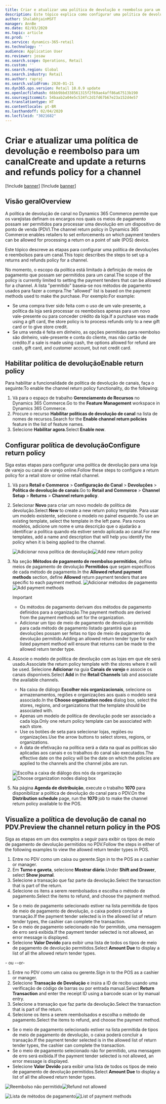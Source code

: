 ```yaml
---
title: Criar e atualizar uma política de devolução e reembolso para um canal
description: Este tópico explica como configurar uma política de devoluções e reembolsos para um canal.
author: ShalabhjainMSFT
manager: AnnBe
ms.date: 02/03/2020
ms.topic: article
ms.prod: ''
ms.service: dynamics-365-retail
ms.technology: ''
audience: Application User
ms.reviewer: josaw
ms.search.scope: Operations, Retail
ms.custom: ''
ms.search.region: Global
ms.search.industry: Retail
ms.author: rapraj
ms.search.validFrom: 2020-01-21
ms.dyn365.ops.version: Retail 10.0.9 update
ms.openlocfilehash: 66bb9bbd338561315f2f69ae4aff86a67513b190
ms.sourcegitcommit: 54baab2a04e5c534fc2d1fd67b67e23a152d4e57
ms.translationtype: HT
ms.contentlocale: pt-BR
ms.lasthandoff: 02/04/2020
ms.locfileid: "3021682"
---
```

# <a name="create-and-update-a-returns-and-refunds-policy-for-a-channel"></a><span data-ttu-id="efed3-103">Criar e atualizar uma política de devolução e reembolso para um canal</span><span class="sxs-lookup"><span data-stu-id="efed3-103">Create and update a returns and refunds policy for a channel</span></span>

[!include [banner](includes/banner.md)]
[!include [banner](includes/preview-banner.md)]


## <a name="overview"></a><span data-ttu-id="efed3-104">Visão geral</span><span class="sxs-lookup"><span data-stu-id="efed3-104">Overview</span></span>

<span data-ttu-id="efed3-105">A política de devolução de canal no Dynamics 365 Commerce permite que os varejistas definam os encargos nos quais os meios de pagamento possam ser permitidos para processar uma devolução em um dispositivo de ponto de venda (PDV).</span><span class="sxs-lookup"><span data-stu-id="efed3-105">The channel return policy in Dynamics 365 Commerce enables retailers to set enforcements on which payment tenders can be allowed for processing a return on a point of sale (POS) device.</span></span>  

<span data-ttu-id="efed3-106">Este tópico descreve as etapas para configurar uma política de devoluções e reembolsos para um canal.</span><span class="sxs-lookup"><span data-stu-id="efed3-106">This topic describes the steps to set up a returns and refunds policy for a channel.</span></span>

<span data-ttu-id="efed3-107">No momento, o escopo da política está limitado à definição de meios de pagamento que possam ser permitidos para um canal.</span><span class="sxs-lookup"><span data-stu-id="efed3-107">The scope of the policy is currently limited to setting the payment tenders that can be allowed for a channel.</span></span> <span data-ttu-id="efed3-108">A lista "permitido" baseia-se nos métodos de pagamento usados para fazer a compra.</span><span class="sxs-lookup"><span data-stu-id="efed3-108">The "allowed" list is based on the payment methods used to make the purchase.</span></span> <span data-ttu-id="efed3-109">Por exemplo:</span><span class="sxs-lookup"><span data-stu-id="efed3-109">For example:</span></span>

- <span data-ttu-id="efed3-110">Se uma compra tiver sido feita com o uso de um vale-presente, a política da loja será processar os reembolsos apenas para um novo vale-presente ou para conceder crédito da loja.</span><span class="sxs-lookup"><span data-stu-id="efed3-110">If a purchase was made using a gift card, the store policy is to process refunds only to a new gift card or to give store credit.</span></span> 
- <span data-ttu-id="efed3-111">Se uma venda é feita em dinheiro, as opções permitidas para reembolso são dinheiro, vale-presente e conta do cliente, mas não cartão de crédito.</span><span class="sxs-lookup"><span data-stu-id="efed3-111">If a sale is made using cash, the options allowed for refund are cash, gift card, and customer account, but not credit card.</span></span> 


## <a name="enable-return-policy"></a><span data-ttu-id="efed3-112">Habilitar política de devolução</span><span class="sxs-lookup"><span data-stu-id="efed3-112">Enable return policy</span></span>

<span data-ttu-id="efed3-113">Para habilitar a funcionalidade de política de devolução de canais, faça o seguinte:</span><span class="sxs-lookup"><span data-stu-id="efed3-113">To enable the channel return policy functionality, do the following:</span></span>

1. <span data-ttu-id="efed3-114">Vá para o espaço de trabalho **Gerenciamento de Recursos** no Dynamics 365 Commerce.</span><span class="sxs-lookup"><span data-stu-id="efed3-114">Go to the **Feature Management** workspace in Dynamics 365 Commerce.</span></span>
2. <span data-ttu-id="efed3-115">Procure o recurso **Habilitar políticas de devolução de canal** na lista de nomes de recursos.</span><span class="sxs-lookup"><span data-stu-id="efed3-115">Search for the **Enable channel return policies** feature in the list of feature names.</span></span>
3. <span data-ttu-id="efed3-116">Selecione **Habilitar agora**.</span><span class="sxs-lookup"><span data-stu-id="efed3-116">Select **Enable now**.</span></span> 

## <a name="configure-return-policy"></a><span data-ttu-id="efed3-117">Configurar política de devolução</span><span class="sxs-lookup"><span data-stu-id="efed3-117">Configure return policy</span></span>

<span data-ttu-id="efed3-118">Siga estas etapas para configurar uma política de devolução para uma loja de varejo ou canal de varejo online.</span><span class="sxs-lookup"><span data-stu-id="efed3-118">Follow these steps to configure a return policy for a retail store or online retail channel.</span></span>

1. <span data-ttu-id="efed3-119">Vá para **Retail e Commerce** \> **Configuração do Canal** \> **Devoluções** \> **Política de devolução de canais**.</span><span class="sxs-lookup"><span data-stu-id="efed3-119">Go to **Retail and Commerce** \> **Channel Setup** \> **Returns** \> **Channel return policy**.</span></span>

2. <span data-ttu-id="efed3-120">Selecionar **Novo** para criar um novo modelo de política de devolução.</span><span class="sxs-lookup"><span data-stu-id="efed3-120">Select **New** to create a new return policy template.</span></span> <span data-ttu-id="efed3-121">Para usar um modelo existente, selecione o modelo no painel esquerdo.</span><span class="sxs-lookup"><span data-stu-id="efed3-121">To use an existing template, select the template in the left pane.</span></span> <span data-ttu-id="efed3-122">Para novos modelos, adicione um nome e uma descrição que o ajudarão a identificar a política quando ela estiver sendo aplicada ao canal.</span><span class="sxs-lookup"><span data-stu-id="efed3-122">For new templates, add a name and description that will help you identify the policy when it is being applied to the channel.</span></span>

   <span data-ttu-id="efed3-123">![Adicionar nova política de devolução](media/Return-policy-page1.png "Adicionar nova política de devolução")</span><span class="sxs-lookup"><span data-stu-id="efed3-123">![Add new return policy](media/Return-policy-page1.png "Add new return rolicy")</span></span>
     
   
3. <span data-ttu-id="efed3-124">Na seção **Métodos de pagamento de reembolso permitidos**, defina meios de pagamento de devolução **Permitidos** que sejam específicos de cada método de pagamento.</span><span class="sxs-lookup"><span data-stu-id="efed3-124">In the **Allowed refund payment methods** section, define **Allowed** return payment tenders that are specific to each payment method.</span></span>
   <span data-ttu-id="efed3-125">![Adicionar métodos de pagamento](media/Return-policy-page2.PNG "Definir métodos de pagamento permitidos por tipo de pagamento")</span><span class="sxs-lookup"><span data-stu-id="efed3-125">![Add payment methods](media/Return-policy-page2.PNG "Set allowed payment methods per payment type")</span></span>
   
    > [!IMPORTANT]
    > - <span data-ttu-id="efed3-126">Os métodos de pagamento derivam dos métodos de pagamento definidos para a organização.</span><span class="sxs-lookup"><span data-stu-id="efed3-126">The payment methods are derived from the payment methods set for the organization.</span></span>
    > - <span data-ttu-id="efed3-127">Adicionar um tipo de meio de pagamento de devolução permitido para cada método de pagamento listado garantirá que as devoluções possam ser feitas no tipo de meio de pagamento de devolução permitido.</span><span class="sxs-lookup"><span data-stu-id="efed3-127">Adding an allowed return tender type for each listed payment method will ensure that returns can be made to the allowed return tender type.</span></span>
    
4. <span data-ttu-id="efed3-128">Associe o modelo de política de devolução com as lojas em que ele será usado.</span><span class="sxs-lookup"><span data-stu-id="efed3-128">Associate the return policy template with the stores where it will be used.</span></span> <span data-ttu-id="efed3-129">Selecione **Adicionar** na guia **Canais de varejo** e associe os canais disponíveis.</span><span class="sxs-lookup"><span data-stu-id="efed3-129">Select **Add** in the **Retail Channels** tab and associate the available channels.</span></span> 

    - <span data-ttu-id="efed3-130">Na caixa de diálogo **Escolher nós organizacionais**, selecione os armazenamentos, regiões e organizações aos quais o modelo será associado.</span><span class="sxs-lookup"><span data-stu-id="efed3-130">In the **Choose organization nodes** dialog box, select the stores, regions, and organizations that the template should be associated with.</span></span>
    - <span data-ttu-id="efed3-131">Apenas um modelo de política de devolução pode ser associado a cada loja.</span><span class="sxs-lookup"><span data-stu-id="efed3-131">Only one return policy template can be associated with each store.</span></span>
    - <span data-ttu-id="efed3-132">Use os botões de seta para selecionar lojas, regiões ou organizações.</span><span class="sxs-lookup"><span data-stu-id="efed3-132">Use the arrow buttons to select stores, regions, or organizations.</span></span>
    - <span data-ttu-id="efed3-133">A data de efetivação na política será a data na qual as políticas são aplicadas aos canais e os trabalhos do canal são executados.</span><span class="sxs-lookup"><span data-stu-id="efed3-133">The effective date on the policy will be the date on which the policies are applied to the channels and the channel jobs are run.</span></span> 

    <span data-ttu-id="efed3-134">![Escolha a caixa de diálogo dos nós da organização](media/Return-policy-page3.PNG "Escolha a caixa de diálogo dos nós da organização")</span><span class="sxs-lookup"><span data-stu-id="efed3-134">![Choose organization nodes dialog box](media/Return-policy-page3.PNG "Choose organization nodes dialog box")</span></span>

5. <span data-ttu-id="efed3-135">Na página **Agenda de distribuição**, execute o trabalho **1070** para disponibilizar a política de devolução do canal para o PDV.</span><span class="sxs-lookup"><span data-stu-id="efed3-135">On the **Distribution schedule** page, run the **1070** job to make the channel return policy available to the POS.</span></span>

## <a name="preview-the-channel-return-policy-in-the-pos"></a><span data-ttu-id="efed3-136">Visualize a política de devolução de canal no PDV.</span><span class="sxs-lookup"><span data-stu-id="efed3-136">Preview the channel return policy in the POS</span></span>

<span data-ttu-id="efed3-137">Siga as etapas em um dos exemplos a seguir para exibir os tipos de meio de pagamento de devolução permitidos no PDV.</span><span class="sxs-lookup"><span data-stu-id="efed3-137">Follow the steps in either of the following examples to view the allowed return tender types in POS.</span></span>

1. <span data-ttu-id="efed3-138">Entre no PDV como um caixa ou gerente.</span><span class="sxs-lookup"><span data-stu-id="efed3-138">Sign in to the POS as a cashier or manager.</span></span>
2. <span data-ttu-id="efed3-139">Em **Turno e gaveta**, selecione **Mostrar diário**.</span><span class="sxs-lookup"><span data-stu-id="efed3-139">Under **Shift and Drawer**, select **Show journal**.</span></span>
3. <span data-ttu-id="efed3-140">Selecione a transação que faz parte da devolução.</span><span class="sxs-lookup"><span data-stu-id="efed3-140">Select the transaction that is part of the return.</span></span> 
4. <span data-ttu-id="efed3-141">Selecione os itens a serem reembolsados e escolha o método de pagamento.</span><span class="sxs-lookup"><span data-stu-id="efed3-141">Select the items to refund, and choose the payment method.</span></span>  
- <span data-ttu-id="efed3-142">Se o meio de pagamento selecionado estiver na lista permitida de tipos de meio de pagamento de devolução, o caixa poderá concluir a transação.</span><span class="sxs-lookup"><span data-stu-id="efed3-142">If the payment tender selected is in the allowed list of return tender types, the cashier can complete the transaction.</span></span>
- <span data-ttu-id="efed3-143">Se o meio de pagamento selecionado não for permitido, uma mensagem de erro será exibida.</span><span class="sxs-lookup"><span data-stu-id="efed3-143">If the payment tender selected is not allowed, an error message is displayed.</span></span>
- <span data-ttu-id="efed3-144">Selecione **Valor Devido** para exibir uma lista de todos os tipos de meio de pagamento de devolução permitidos.</span><span class="sxs-lookup"><span data-stu-id="efed3-144">Select **Amount Due** to display a list of all the allowed return tender types.</span></span>

<span data-ttu-id="efed3-145">- ou -</span><span class="sxs-lookup"><span data-stu-id="efed3-145">-or-</span></span>

1. <span data-ttu-id="efed3-146">Entre no PDV como um caixa ou gerente.</span><span class="sxs-lookup"><span data-stu-id="efed3-146">Sign in to the POS as a cashier or manager.</span></span>
2. <span data-ttu-id="efed3-147">Selecione **Transação de Devolução** e insira a ID de recibo usando uma verificação de código de barras ou por entrada manual.</span><span class="sxs-lookup"><span data-stu-id="efed3-147">Select **Return Transaction** and enter the receipt ID using a barcode scan or by manual entry.</span></span> 
3. <span data-ttu-id="efed3-148">Selecione a transação que faz parte da devolução.</span><span class="sxs-lookup"><span data-stu-id="efed3-148">Select the transaction that is part of the return.</span></span> 
4. <span data-ttu-id="efed3-149">Selecione os itens a serem reembolsados e escolha o método de pagamento.</span><span class="sxs-lookup"><span data-stu-id="efed3-149">Select the items to refund, and choose the payment method.</span></span>  
- <span data-ttu-id="efed3-150">Se o meio de pagamento selecionado estiver na lista permitida de tipos de meio de pagamento de devolução, o caixa poderá concluir a transação.</span><span class="sxs-lookup"><span data-stu-id="efed3-150">If the payment tender selected is in the allowed list of return tender types, the cashier can complete the transaction.</span></span>
- <span data-ttu-id="efed3-151">Se o meio de pagamento selecionado não for permitido, uma mensagem de erro será exibida.</span><span class="sxs-lookup"><span data-stu-id="efed3-151">If the payment tender selected is not allowed, an error message is displayed.</span></span>
- <span data-ttu-id="efed3-152">Selecione **Valor Devido** para exibir uma lista de todos os tipos de meio de pagamento de devolução permitidos.</span><span class="sxs-lookup"><span data-stu-id="efed3-152">Select **Amount Due** to display a list of all the allowed return tender types.</span></span>

<span data-ttu-id="efed3-153">![Reembolso não permitido](media/Return-policy-page6.png "Tipo de reembolso não permitido")</span><span class="sxs-lookup"><span data-stu-id="efed3-153">![Refund not allowed](media/Return-policy-page6.png "Refund type not allowed")</span></span>



<span data-ttu-id="efed3-154">![Lista de métodos de pagamento](media/Return-policy-page5.PNG "Tipos de reembolso não permitidos")</span><span class="sxs-lookup"><span data-stu-id="efed3-154">![List of payment methods](media/Return-policy-page5.PNG "Refund types allowed")</span></span>
